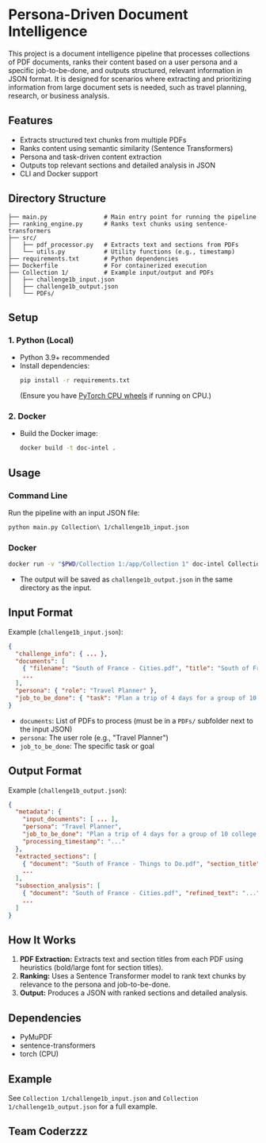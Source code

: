 # Persona-Driven Document Intelligence

This project is a document intelligence pipeline that processes collections of PDF documents, ranks their content based on a user persona and a specific job-to-be-done, and outputs structured, relevant information in JSON format. It is designed for scenarios where extracting and prioritizing information from large document sets is needed, such as travel planning, research, or business analysis.

## Features
- Extracts structured text chunks from multiple PDFs
- Ranks content using semantic similarity (Sentence Transformers)
- Persona and task-driven content extraction
- Outputs top relevant sections and detailed analysis in JSON
- CLI and Docker support

## Directory Structure
```
├── main.py                # Main entry point for running the pipeline
├── ranking_engine.py      # Ranks text chunks using sentence-transformers
├── src/
│   ├── pdf_processor.py   # Extracts text and sections from PDFs
│   └── utils.py           # Utility functions (e.g., timestamp)
├── requirements.txt       # Python dependencies
├── Dockerfile             # For containerized execution
├── Collection 1/          # Example input/output and PDFs
│   ├── challenge1b_input.json
│   ├── challenge1b_output.json
│   └── PDFs/
```

## Setup

### 1. Python (Local)
- Python 3.9+ recommended
- Install dependencies:
  ```bash
  pip install -r requirements.txt
  ```
  (Ensure you have [PyTorch CPU wheels](https://download.pytorch.org/whl/cpu) if running on CPU.)

### 2. Docker
- Build the Docker image:
  ```bash
  docker build -t doc-intel .
  ```

## Usage

### Command Line
Run the pipeline with an input JSON file:
```bash
python main.py Collection\ 1/challenge1b_input.json
```

### Docker
```bash
docker run -v "$PWD/Collection 1:/app/Collection 1" doc-intel Collection\ 1/challenge1b_input.json
```

- The output will be saved as `challenge1b_output.json` in the same directory as the input.

## Input Format
Example (`challenge1b_input.json`):
```json
{
  "challenge_info": { ... },
  "documents": [
    { "filename": "South of France - Cities.pdf", "title": "South of France - Cities" },
    ...
  ],
  "persona": { "role": "Travel Planner" },
  "job_to_be_done": { "task": "Plan a trip of 4 days for a group of 10 college friends." }
}
```
- `documents`: List of PDFs to process (must be in a `PDFs/` subfolder next to the input JSON)
- `persona`: The user role (e.g., "Travel Planner")
- `job_to_be_done`: The specific task or goal

## Output Format
Example (`challenge1b_output.json`):
```json
{
  "metadata": {
    "input_documents": [ ... ],
    "persona": "Travel Planner",
    "job_to_be_done": "Plan a trip of 4 days for a group of 10 college friends.",
    "processing_timestamp": "..."
  },
  "extracted_sections": [
    { "document": "South of France - Things to Do.pdf", "section_title": "Introduction", "importance_rank": 1, "page_number": 1 },
    ...
  ],
  "subsection_analysis": [
    { "document": "South of France - Cities.pdf", "refined_text": "...", "page_number": 2 },
    ...
  ]
}
```

## How It Works
1. **PDF Extraction:** Extracts text and section titles from each PDF using heuristics (bold/large font for section titles).
2. **Ranking:** Uses a Sentence Transformer model to rank text chunks by relevance to the persona and job-to-be-done.
3. **Output:** Produces a JSON with ranked sections and detailed analysis.

## Dependencies
- PyMuPDF
- sentence-transformers
- torch (CPU)

## Example
See `Collection 1/challenge1b_input.json` and `Collection 1/challenge1b_output.json` for a full example.

## Team Coderzzz
